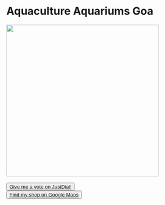 # Aquaculture Aquariums Goa

<nav class="navbar navbar bg-dark">
            <a class="navbar-brand" href="#">

<img src="https://user-images.githubusercontent.com/44578315/47657022-4e5c4200-dbb6-11e8-9247-5a006156d357.jpg" width="400">

<br>
<br>
  
 <button type="button " class="btn btn-primary ">
<a href="https://www.justdial.com/GOA/Aquaculture-Aquariums-Margao/0832P832STD51783_BZDET"> 
            Give me a vote on JustDial!
  </button>
            </a>
         

<br>

 <button type="button " class="btn btn-primary ">
<a href="https://www.google.co.in/maps/place/Aquaculture+Aquariums/@15.2774353,73.9798898,15z/data=!4m5!3m4!1s0x0:0x2cf9970b80c68b84!8m2!3d15.2774353!4d73.9798898">
           Find my shop on Google Maps
              </button>
            </a>
    </body>  
